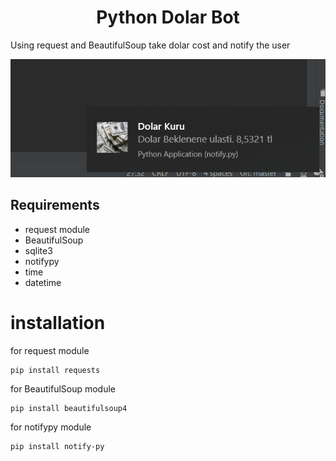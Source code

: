 # <h1 align="center">Python Dolar Bot</h1>

Using request and BeautifulSoup take dolar cost and notify the user

![image](https://github.com/okanyesil/python/blob/master/Capture.PNG)

## Requirements

* request module
* BeautifulSoup
* sqlite3
* notifypy
* time
* datetime

# installation

for request module

```
pip install requests
```

for BeautifulSoup module

```
pip install beautifulsoup4
```

for notifypy module

```
pip install notify-py
```


